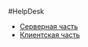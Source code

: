 #HelpDesk
- [Серверная часть](https://github.com/dawvvlad/help-desk-spring-boot-app/tree/master/help-desk-server)
- [Клиентская часть](https://github.com/dawvvlad/help-desk-spring-boot-app/tree/master/client)
